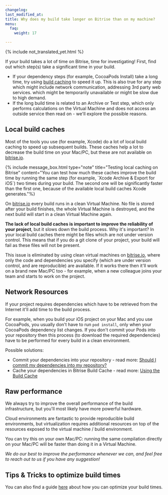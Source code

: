 ```yaml
---
changelog: 
last_modified_at: 
title: Why does my build take longer on Bitrise than on my machine?
menu:
  faq:
    weight: 17

---
```

{% include not_translated_yet.html %}

If your build takes a lot of time on Bitrise, time for investigating! First, find out which step(s) take a significant time in your build.

* If your dependency steps (for example, CocoaPods Install) take a long time, try using [build caching](/caching/about-caching/) to speed it up. This is also true for any step which might include network communication, addressing 3rd party web services. which might be temporarily unavailable or might be slow due to high demand.
* If the long build time is related to an Archive or Test step, which only performs calculations on the Virtual Machine and does not access an outside service then read on - we'll explore the possible reasons. 

## Local build caches

Most of the tools you use (for example, Xcode) do a lot of local build caching to speed up subsequent builds. These caches help a lot to decrease the build time on your Mac/PC, but these are not available on [bitrise.io](https://www.bitrise.io).

{% include message_box.html type="note" title="Testing local caching on Bitrise" content="You can test how much these caches improve the build time by running the same step (for example, \`Xcode Archive & Export for iOS\`) two times during your build. The second one will be significantly faster than the first one, because of the available local build caches Xcode generates."%} 

On [bitrise.io](https://www.bitrise.io) every build runs in a clean Virtual Machine. No file is stored after your build finishes, the whole Virtual Machine is destroyed, and the next build will start in a clean Virtual Machine again.

**The lack of local build caches is important to improve the reliability of your project**, but it slows down the build process. Why it's important? In your local build caches there might be files which are not under version control. This means that if you do a git clone of your project, your build will fail as these files will not be present.  

This issue is eliminated by using clean virtual machines on [bitrise.io](https://www.bitrise.io), where only the code and dependencies you specify (which are under version control, and are reproducible) are available. If it works there then it'll work on a brand new Mac/PC too - for example, when a new colleague joins your team and starts to work on the project.

## Network Resources

If your project requires dependencies which have to be retrieved from the Internet it'll add time to the build process.

For example, when you build your iOS project on your Mac and you use CocoaPods,
you usually don't have to run `pod install`, only when your CocoaPods dependency list changes.
If you don't commit your Pods into your repository then this process (to download the required dependencies)
have to be performed for every build in a clean environment.

Possible solutions:

* Commit your dependencies into your repository -
  read more: [Should I commit my dependencies into my repository?](/faq/should-i-commit-my-dependencies-into-my-repository)
* Cache your dependencies in Bitrise Build Cache -
  read more: [Using the Build Cache](/caching/about-caching)

## Raw performance

We always try to improve the overall performance of the build infrastructure,
but you'll most likely have more powerful hardware.

Cloud environments are fantastic to provide reproducible build environments,
but virtualization requires additional resources on top of the resources exposed to the virtual machine / build environment.

You can try this on your own Mac/PC: running the same compilation directly on your Mac/PC will be faster than doing it in a Virtual Machine.

_We do our best to improve the performance whenever we can, and feel free to reach out to us if you have any suggestion!_

## Tips & Tricks to optimize build times

You can also find a guide [here](/tips-and-tricks/optimize-your-build-times) about how you can optimize your build times.